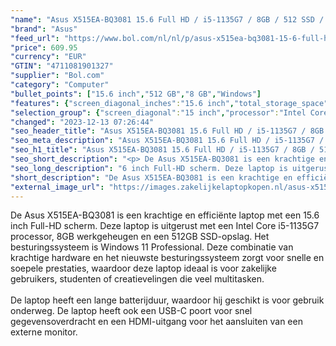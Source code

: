 ```yaml
---
"name": "Asus X515EA-BQ3081 15.6 Full HD / i5-1135G7 / 8GB / 512 SSD / Windows 11 Pro"
"brand": "Asus"
"feed_url": "https://www.bol.com/nl/nl/p/asus-x515ea-bq3081-15-6-full-hd-i5-1135g7-8gb-512-ssd-windows-11-pro/9300000135591361"
"price": 609.95
"currency": "EUR"
"GTIN": "4711081901327"
"supplier": "Bol.com"
"category": "Computer"
"bullet_points": ["15.6 inch","512 GB","8 GB","Windows"]
"features": {"screen_diagonal_inches":"15.6 inch","total_storage_space":"512 GB","memory_size":"8 GB","operating_system":"Windows"}
"selection_group": {"screen_diagonal":"15 inch","processor":"Intel Core i5","changed_price_past_3_days":false}
"changed": "2023-12-13 07:26:44"
"seo_header_title": "Asus X515EA-BQ3081 15.6 Full HD / i5-1135G7 / 8GB / 512 SSD / Windows 11 Pro"
"seo_meta_description": "Asus X515EA-BQ3081 15.6 Full HD / i5-1135G7 / 8GB / 512 SSD / Windows 11 Pro"
"seo_h1_title": "Asus X515EA-BQ3081 15.6 Full HD / i5-1135G7 / 8GB / 512 SSD / Windows 11 Pro"
"seo_short_description": "<p> De Asus X515EA-BQ3081 is een krachtige en efficiënte laptop met een 15."
"seo_long_description": "6 inch Full-HD scherm. Deze laptop is uitgerust met een Intel Core i5-1135G7 processor, 8GB werkgeheugen en een 512GB SSD-opslag. Het besturingssysteem is Windows 11 Professional. Deze combinatie van krachtige hardware en het nieuwste besturingssysteem zorgt voor snelle en soepele prestaties, waardoor deze laptop ideaal is voor zakelijke gebruikers, studenten of creatievelingen die veel multitasken. <br /><br />De laptop heeft een lange batterijduur, waardoor hij geschikt is voor gebruik onderweg. De laptop heeft ook een USB-C poort voor snel gegevensoverdracht en een HDMI-uitgang voor het aansluiten van een externe monitor. </p>"
"short_description": "De Asus X515EA-BQ3081 is een krachtige en efficiënte laptop met een 15.6 inch Full-HD scherm. Deze laptop is uitgerust met een Intel Core i5-1135G7 processor, 8GB werkgeheugen en een 512GB SSD-opslag. Het besturingssysteem is Windows 11 Professional. Deze combinatie van krachtige hardware en het nieuwste besturingssysteem zorgt voor snelle en soepele prestaties, waardoor deze laptop ideaal is voor zakelijke gebruikers, studenten of creatievelingen die veel multitasken. De laptop heeft een lange batterijduur, waardoor hij geschikt is voor gebruik onderweg. De laptop heeft ook een USB-C poort voor snel gegevensoverdracht en een HDMI-uitgang voor het aansluiten van een externe monitor."
"external_image_url": "https://images.zakelijkelaptopkopen.nl/asus-x515ea-bq3081-15-6-full-hd-i5-1135g7-8gb-512-ssd-windows-11-pro.webp"
---
```


<p> De Asus X515EA-BQ3081 is een krachtige en efficiënte laptop met een 15.6 inch Full-HD scherm. Deze laptop is uitgerust met een Intel Core i5-1135G7 processor, 8GB werkgeheugen en een 512GB SSD-opslag. Het besturingssysteem is Windows 11 Professional. Deze combinatie van krachtige hardware en het nieuwste besturingssysteem zorgt voor snelle en soepele prestaties, waardoor deze laptop ideaal is voor zakelijke gebruikers, studenten of creatievelingen die veel multitasken.<br /><br />De laptop heeft een lange batterijduur, waardoor hij geschikt is voor gebruik onderweg. De laptop heeft ook een USB-C poort voor snel gegevensoverdracht en een HDMI-uitgang voor het aansluiten van een externe monitor. </p>